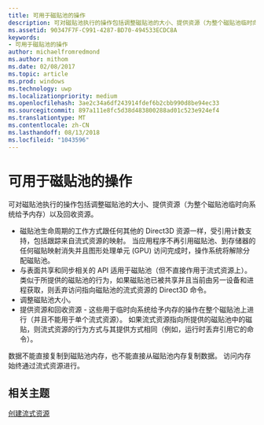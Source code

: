 ```yaml
---
title: 可用于磁贴池的操作
description: 可对磁贴池执行的操作包括调整磁贴池的大小、提供资源（为整个磁贴池临时向系统给予内存）以及回收资源。
ms.assetid: 90347F7F-C991-4287-BD70-494533ECDC8A
keywords:
- 可用于磁贴池的操作
author: michaelfromredmond
ms.author: mithom
ms.date: 02/08/2017
ms.topic: article
ms.prod: windows
ms.technology: uwp
ms.localizationpriority: medium
ms.openlocfilehash: 3ae2c34a6df243914fdef6b2cbb990d8be94ec33
ms.sourcegitcommit: 897a111e8fc5d38d483800288ad01c523e924ef4
ms.translationtype: MT
ms.contentlocale: zh-CN
ms.lasthandoff: 08/13/2018
ms.locfileid: "1043596"
---
```

# <a name="operations-available-on-tile-pools"></a>可用于磁贴池的操作


可对磁贴池执行的操作包括调整磁贴池的大小、提供资源（为整个磁贴池临时向系统给予内存）以及回收资源。

-   磁贴池生命周期的工作方式跟任何其他的 Direct3D 资源一样，受引用计数支持，包括跟踪来自流式资源的映射。 当应用程序不再引用磁贴池、到存储器的任何磁贴映射消失并且图形处理单元 (GPU) 访问完成时，操作系统将解除分配磁贴池。
-   与表面共享和同步相关的 API 适用于磁贴池（但不直接作用于流式资源上）。 类似于所提供的磁贴池的行为，如果磁贴池已被共享并且当前由另一设备和进程获取，则丢弃访问指向磁贴池的流式资源的 Direct3D 命令。
-   调整磁贴池大小。
-   提供资源和回收资源 - 这些用于临时向系统给予内存的操作在整个磁贴池上进行（并且不能用于单个流式资源）。 如果流式资源指向所提供的磁贴池中的磁贴，则流式资源的行为方式与其提供方式相同（例如，运行时丢弃引用它的命令）。

数据不能直接复制到磁贴池内存，也不能直接从磁贴池内存复制数据。 访问内存始终通过流式资源进行。

## <a name="span-idrelated-topicsspanrelated-topics"></a><span id="related-topics"></span>相关主题


[创建流式资源](creating-streaming-resources.md)

 

 




